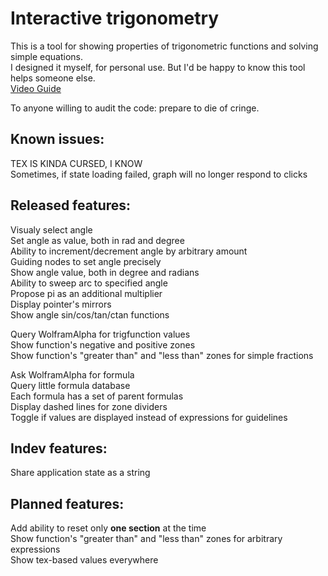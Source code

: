 # Interactive trigonometry

This is a tool for showing properties of trigonometric functions and solving simple equations.<br>
I designed it myself, for personal use. But I'd be happy to know this tool helps someone else.<br>
[Video Guide](https://youtu.be/pLrIVEt54HE)<br>

To anyone willing to audit the code: prepare to die of cringe.

## Known issues:

TEX IS KINDA CURSED, I KNOW<br>
Sometimes, if state loading failed, graph will no longer respond to clicks<br>

## Released features:

Visualy select angle<br>
Set angle as value, both in rad and degree<br>
Ability to increment/decrement angle by arbitrary amount<br>
Guiding nodes to set angle precisely<br>
Show angle value, both in degree and radians<br>
Ability to sweep arc to specified angle<br>
Propose pi as an additional multiplier<br>
Display pointer's mirrors<br>
Show angle sin/cos/tan/ctan functions<br>

Query WolframAlpha for trigfunction values<br>
Show function's negative and positive zones<br>
Show function's "greater than" and "less than" zones for simple fractions<br>

Ask WolframAlpha for formula<br>
Query little formula database<br>
Each formula has a set of parent formulas<br>
Display dashed lines for zone dividers<br>
Toggle if values are displayed instead of expressions for guidelines<br>

## Indev features:

Share application state as a string<br>

## Planned features:

Add ability to reset only **one section** at the time<br>
Show function's "greater than" and "less than" zones for arbitrary expressions<br>
Show tex-based values everywhere<br>
